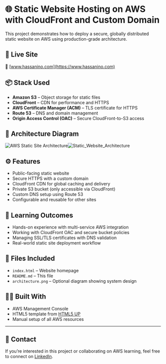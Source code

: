 # 🌐 Static Website Hosting on AWS with CloudFront and Custom Domain

This project demonstrates how to deploy a secure, globally distributed static website on AWS using production-grade architecture.

## 🚀 Live Site
🔗 [www.hassanino.com](https://www.hassanino.com)

## 📦 Stack Used

- **Amazon S3** – Object storage for static files
- **CloudFront** – CDN for performance and HTTPS
- **AWS Certificate Manager (ACM)** – TLS certificate for HTTPS
- **Route 53** – DNS and domain management
- **Origin Access Control (OAC)** – Secure CloudFront-to-S3 access

## 🧱 Architecture Diagram

![AWS Static Site Architecture](./architecture.png)![Static_Website_Architecture](https://github.com/user-attachments/assets/e358e78d-6819-44df-a3e1-032294a83ca9)


## ⚙️ Features

- Public-facing static website
- Secure HTTPS with a custom domain
- CloudFront CDN for global caching and delivery
- Private S3 bucket (only accessible via CloudFront)
- Custom DNS setup using Route 53
- Configurable and reusable for other sites

## 📝 Learning Outcomes

- Hands-on experience with multi-service AWS integration
- Working with CloudFront OAC and secure bucket policies
- Managing SSL/TLS certificates with DNS validation
- Real-world static site deployment workflow

## 📁 Files Included

- `index.html` – Website homepage
- `README.md` – This file
- `architecture.png` – Optional diagram showing system design

## 👨‍💻 Built With

- AWS Management Console
- HTML5 template from [HTML5 UP](https://html5up.net/)
- Manual setup of all AWS resources

---

## 👋 Contact

If you’re interested in this project or collaborating on AWS learning, feel free to connect on [LinkedIn](https://www.linkedin.com/in/yourusername).
